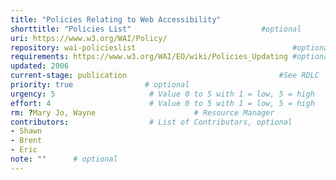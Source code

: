 ```yaml
---
title: "Policies Relating to Web Accessibility"
shorttitle: "Policies List"                             #optional
uri: https://www.w3.org/WAI/Policy/
repository: wai-policieslist                                   #optional
requirements: https://www.w3.org/WAI/EO/wiki/Policies_Updating #optional
updated: 2006
current-stage: publication                                  #See RDLC
priority: true                # optional
urgency: 5                     # Value 0 to 5 with 1 = low, 5 = high
effort: 4                      # Value 0 to 5 with 1 = low, 5 = high
rm: ?Mary Jo, Wayne                      # Resource Manager
contributors:                  # List of Contributors, optional
- Shawn
- Brent
- Eric
note: ""      # optional
---
```

